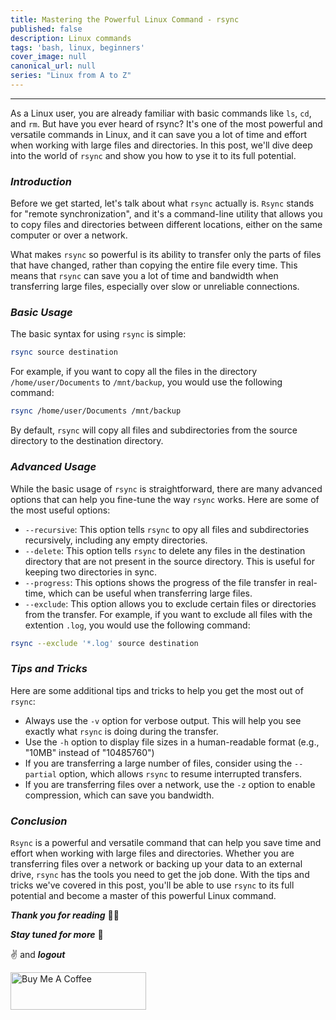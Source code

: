 ```yaml
---
title: Mastering the Powerful Linux Command - rsync
published: false
description: Linux commands
tags: 'bash, linux, beginners'
cover_image: null
canonical_url: null
series: "Linux from A to Z"
---
```


---

As a Linux user, you are already familiar with basic commands like `ls`, `cd`, and `rm`. But have you ever heard of rsync? It's one of the most powerful and versatile commands in Linux, and it can save you a lot of time and effort when working with large files and directories. In this post, we'll dive deep into the world of `rsync` and show you how to yse it to its full potential.

### ***Introduction***

Before we get started, let's talk about what `rsync` actually is. `Rsync` stands for "remote synchronization", and it's a command-line utility that allows you to copy files and directories between different locations, either on the same computer or over a network.

What makes `rsync` so powerful is its ability to transfer only the parts of files that have changed, rather than copying the entire file every time. This means that `rsync` can save you a lot of time and bandwidth when transferring large files, especially over slow or unreliable connections.

### ***Basic Usage***

The basic syntax for using `rsync` is simple:

```bash
rsync source destination
```

For example, if you want to copy all the files in the directory `/home/user/Documents` to `/mnt/backup`, you would use the following command:

```bash
rsync /home/user/Documents /mnt/backup
```

By default, `rsync` will copy all files and subdirectories from the source directory to the destination directory.

### ***Advanced Usage***

While the basic usage of `rsync` is straightforward, there are many advanced options that can help you fine-tune the way `rsync` works. Here are some of the most useful options:

- `--recursive`: This option tells `rsync` to opy all files and subdirectories recursively, including any empty directories.
- `--delete`: This option tells `rsync` to delete any files in the destination directory that are not present in the source directory. This is useful for keeping two directories in sync.
- `--progress`: This options shows the progress of the file transfer in real-time, which can be useful when transferring large files.
- `--exclude`: This option allows you to exclude certain files or directories from the transfer. For example, if you want to exclude all files with the extention `.log`, you would use the following command:

```bash
rsync --exclude '*.log' source destination
```

### ***Tips and Tricks***

Here are some additional tips and tricks to help you get the most out of `rsync`:

- Always use the `-v` option for verbose output. This will help you see exactly what `rsync` is doing during the transfer.
- Use the `-h` option to display file sizes in a human-readable format (e.g., "10MB" instead of "10485760")
- If you are transferring a large number of files, consider using the `--partial` option, which allows `rsync` to resume interrupted transfers.
- If you are transferring files over a network, use the `-z` option to enable compression, which can save you bandwidth.

### ***Conclusion***

`Rsync` is a powerful and versatile command that can help you save time and effort when working with large files and directories. Whether you are transferring files over a network or backing up your data to an external drive, `rsync` has the tools you need to get the job done. With the tips and tricks we've covered in this post, you'll be able to use `rsync` to its full potential and become a master of this powerful Linux command.

***Thank you for reading*** 🧑‍💻

***Stay tuned for more*** 🚀

✌️ and ***logout***

<a href="https://www.buymeacoffee.com/k1lgor" target="_blank">
<img src="https://cdn.buymeacoffee.com/buttons/v2/default-yellow.png" alt="Buy Me A Coffee" style="height: 60px !important;width: 217px !important;" >
</a>
